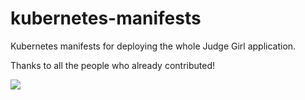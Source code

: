 # kubernetes-manifests

Kubernetes manifests for deploying the whole Judge Girl application.


Thanks to all the people who already contributed!

<a href="https://github.com/yiyu0x/Beer-Game/graphs/contributors">
  <img src="https://contributors-img.web.app/image?repo=yiyu0x/Beer-Game" />
</a>

